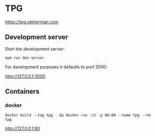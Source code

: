 # TPG

https://tpg.oleherman.com

## Development server

Start the development server:

```
npm run dev-server
```

For development purposes it defaults to port 3000:

http://127.0.0.1:3000

## Containers

### docker

```
docker build --tag tpg . && docker run -it -p 80:80 --name tpg --rm tpg
```

http://127.0.0.1:80
